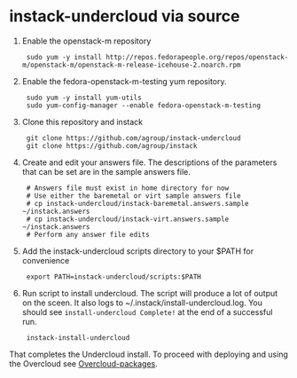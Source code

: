 instack-undercloud via source
=============================

1. Enable the openstack-m repository

        sudo yum -y install http://repos.fedorapeople.org/repos/openstack-m/openstack-m/openstack-m-release-icehouse-2.noarch.rpm

1. Enable the fedora-openstack-m-testing yum repository.

        sudo yum -y install yum-utils
        sudo yum-config-manager --enable fedora-openstack-m-testing

1. Clone this repository and instack

        git clone https://github.com/agroup/instack-undercloud
        git clone https://github.com/agroup/instack

2. Create and edit your answers file. The descriptions of the parameters that
   can be set are in the sample answers file.

        # Answers file must exist in home directory for now
        # Use either the baremetal or virt sample answers file
        # cp instack-undercloud/instack-baremetal.answers.sample ~/instack.answers
        # cp instack-undercloud/instack-virt.answers.sample ~/instack.answers
        # Perform any answer file edits

4. Add the instack-undercloud scripts directory to your $PATH for convenience

        export PATH=instack-undercloud/scripts:$PATH

3. Run script to install undercloud. The script will produce a lot of output on
   the sceen. It also logs to ~/.instack/install-undercloud.log. You should see
   `install-undercloud Complete!` at the end of a successful run.

        instack-install-undercloud


That completes the Undercloud install. To proceed with deploying and using the
Overcloud see [Overcloud-packages](Overcloud-packages.md).
